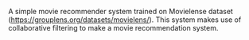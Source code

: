 A simple movie recommender system trained on Movielense dataset (https://grouplens.org/datasets/movielens/). This system makes use of collaborative filtering to make a movie recommendation system. 
